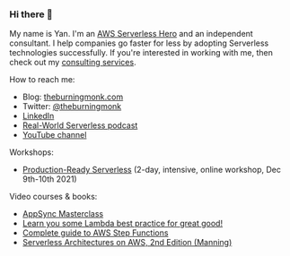 ### Hi there 👋

My name is Yan. I'm an [AWS Serverless Hero](https://aws.amazon.com/developer/community/heroes/yan-cui/) and an independent consultant. I help companies go faster for less by adopting Serverless technologies successfully. If you're interested in working with me, then check out my [consulting services](https://theburningmonk.com/hire-me).

How to reach me:
- Blog: [theburningmonk.com](https://theburningmonk.com)
- Twitter: [@theburningmonk](https://twitter.com/theburningmonk)
- [LinkedIn](https://www.linkedin.com/in/theburningmonk)
- [Real-World Serverless podcast](https://realworldserverless.com)
- [YouTube channel](https://www.youtube.com/user/theburntmonk)

Workshops:
- [Production-Ready Serverless](https://www.eventbrite.co.uk/e/production-ready-serverless-2-days-incl-vat-tickets-169322045797) (2-day, intensive, online workshop, Dec 9th-10th 2021)

Video courses & books:
- [AppSync Masterclass](https://appsyncmasterclass.com?utm_source=github)
- [Learn you some Lambda best practice for great good!](https://theburningmonk.thinkific.com/courses/learn-you-some-lambda?source=github)
- [Complete guide to AWS Step Functions](https://theburningmonk.thinkific.com/courses/complete-guide-to-aws-step-functions?source=github)
- [Serverless Architectures on AWS, 2nd Edition (Manning)](https://www.manning.com/books/serverless-architectures-on-aws-second-edition?a_aid=aws-lambda-in-motion&a_bid=9318fc6f)

<!--
**theburningmonk/theburningmonk** is a ✨ _special_ ✨ repository because its `README.md` (this file) appears on your GitHub profile.

Here are some ideas to get you started:

- 🔭 I’m currently working on ...
- 🌱 I’m currently learning ...
- 👯 I’m looking to collaborate on ...
- 🤔 I’m looking for help with ...
- 💬 Ask me about ...
- 📫 How to reach me: ...
- 😄 Pronouns: ...
- ⚡ Fun fact: ...
-->
